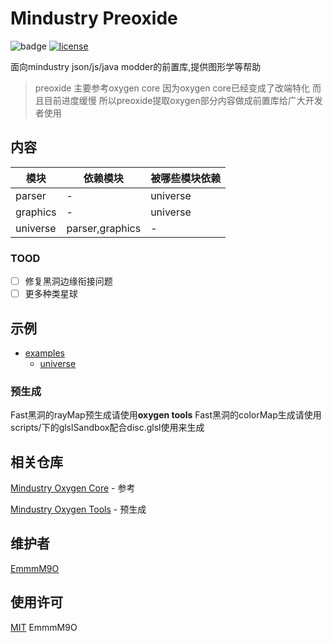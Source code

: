 # Mindustry Preoxide

![badge](https://img.shields.io/github/commit-activity/m/EmmmM9O/mindustry-preoxide)
[![license](https://img.shields.io/github/license/EmmmM9O/mindustry-preoxide.svg)](LICENSE)

面向mindustry json/js/java modder的前置库,提供图形学等帮助

> preoxide 主要参考oxygen core 因为oxygen core已经变成了改端特化 而且目前进度缓慢
> 所以preoxide提取oxygen部分内容做成前置库给广大开发者使用

## 内容

| 模块     | 依赖模块        | 被哪些模块依赖 |
| -------- | --------------- | -------------- |
| parser   | -               | universe       |
| graphics | -               | universe       |
| universe | parser,graphics | -              |

### TOOD

- [ ] 修复黑洞边缘衔接问题
- [ ] 更多种类星球

## 示例

- [examples](examples/)
  - [universe](examples/universe)

### 预生成

Fast黑洞的rayMap预生成请使用**oxygen tools**
Fast黑洞的colorMap生成请使用scripts/下的glslSandbox配合disc.glsl使用来生成

## 相关仓库

[Mindustry Oxygen Core](https://github.com/EmmmM9O/mindustry-oxygen-core) - 参考

[Mindustry Oxygen Tools](https://github.com/EmmmM9O/oxygen-tools) - 预生成

## 维护者

[EmmmM9O](https://github.com/EmmmM9O)

## 使用许可

[MIT](LICENSE) EmmmM9O
